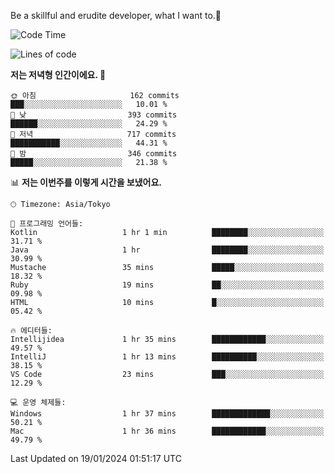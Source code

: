 Be a skillful and erudite developer, what I want to.👶

<!--START_SECTION:waka-->
![Code Time](http://img.shields.io/badge/Code%20Time-418%20hrs%2025%20mins-blue)

![Lines of code](https://img.shields.io/badge/%EC%A0%80%EB%8A%94%20%EC%97%AC%ED%83%9C%EA%B9%8C%EC%A7%80%20-756.0%20thousand%20%EC%A4%84%EC%9D%98%20%EC%BD%94%EB%93%9C%EB%A5%BC%20%EC%9E%91%EC%84%B1%ED%96%88%EC%96%B4%EC%9A%94.-blue)

**저는 저녁형 인간이에요. 🦉** 

```text
🌞 아침                     162 commits         ███░░░░░░░░░░░░░░░░░░░░░░   10.01 % 
🌆 낮　                     393 commits         ██████░░░░░░░░░░░░░░░░░░░   24.29 % 
🌃 저녁                     717 commits         ███████████░░░░░░░░░░░░░░   44.31 % 
🌙 밤　                     346 commits         █████░░░░░░░░░░░░░░░░░░░░   21.38 % 
```


📊 **저는 이번주를 이렇게 시간을 보냈어요.** 

```text
🕑︎ Timezone: Asia/Tokyo

💬 프로그래밍 언어들: 
Kotlin                   1 hr 1 min          ████████░░░░░░░░░░░░░░░░░   31.71 % 
Java                     1 hr                ████████░░░░░░░░░░░░░░░░░   30.99 % 
Mustache                 35 mins             █████░░░░░░░░░░░░░░░░░░░░   18.32 % 
Ruby                     19 mins             ██░░░░░░░░░░░░░░░░░░░░░░░   09.98 % 
HTML                     10 mins             █░░░░░░░░░░░░░░░░░░░░░░░░   05.42 % 

🔥 에디터들: 
Intellijidea             1 hr 35 mins        ████████████░░░░░░░░░░░░░   49.57 % 
IntelliJ                 1 hr 13 mins        ██████████░░░░░░░░░░░░░░░   38.15 % 
VS Code                  23 mins             ███░░░░░░░░░░░░░░░░░░░░░░   12.29 % 

💻 운영 체제들: 
Windows                  1 hr 37 mins        █████████████░░░░░░░░░░░░   50.21 % 
Mac                      1 hr 36 mins        ████████████░░░░░░░░░░░░░   49.79 % 
```


 Last Updated on 19/01/2024 01:51:17 UTC
<!--END_SECTION:waka-->
